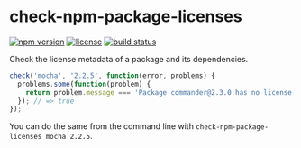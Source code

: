 check-npm-package-licenses
==========================

[![npm version](https://img.shields.io/npm/v/check-npm-package-licenses.svg)](https://www.npmjs.com/package/check-npm-package-licenses)
[![license](https://img.shields.io/badge/license-Apache--2.0-303284.svg)](http://www.apache.org/licenses/LICENSE-2.0)
[![build status](https://img.shields.io/travis/jslicense/check-npm-package-licenses.js.svg)](http://travis-ci.org/jslicense/check-npm-package-licenses.js)

Check the license metadata of a package and its dependencies.

<!-- js
  // The examples below are run as tests.
  var check = require('./');
-->

```js
check('mocha', '2.2.5', function(error, problems) {
  problems.some(function(problem) {
    return problem.message === 'Package commander@2.3.0 has no license metadata.';
  }); // => true
});
```

You can do the same from the command line with `check-npm-package-licenses mocha 2.2.5`.
